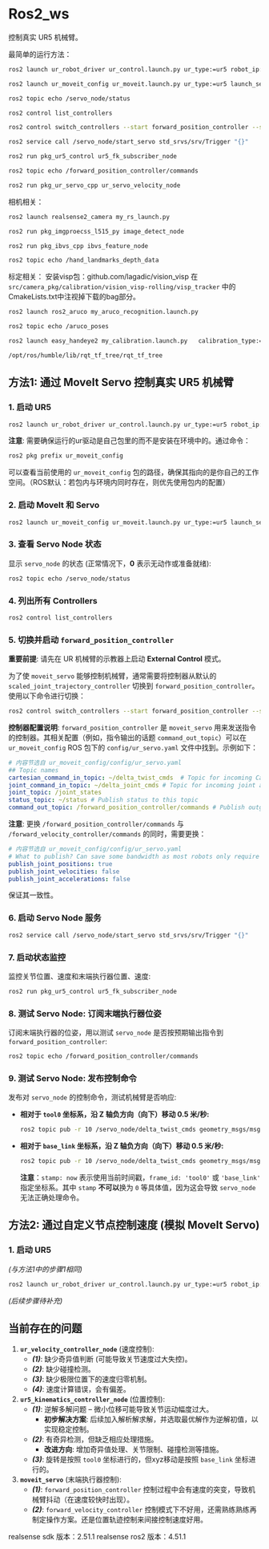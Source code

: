 # Ros2_ws

控制真实 UR5 机械臂。

最简单的运行方法：
```bash
ros2 launch ur_robot_driver ur_control.launch.py ur_type:=ur5 robot_ip:=169.254.0.10 launch_rviz:=false  kinematics_params_file:="${HOME}/my_robot_calibration.yaml"

ros2 launch ur_moveit_config ur_moveit.launch.py ur_type:=ur5 launch_servo:=true

ros2 topic echo /servo_node/status

ros2 control list_controllers

ros2 control switch_controllers --start forward_position_controller --stop scaled_joint_trajectory_controller 

ros2 service call /servo_node/start_servo std_srvs/srv/Trigger "{}"

ros2 run pkg_ur5_control ur5_fk_subscriber_node 

ros2 topic echo /forward_position_controller/commands 

ros2 run pkg_ur_servo_cpp ur_servo_velocity_node
```

相机相关：
```bash
ros2 launch realsense2_camera my_rs_launch.py 

ros2 run pkg_imgproecss_l515_py image_detect_node

ros2 run pkg_ibvs_cpp ibvs_feature_node

ros2 topic echo /hand_landmarks_depth_data
```

标定相关：
安装visp包：github.com/lagadic/vision_visp
在 `src/camera_pkg/calibration/vision_visp-rolling/visp_tracker` 中的CmakeLists.txt中注视掉下载的bag部分。

```bash
ros2 launch ros2_aruco my_aruco_recognition.launch.py

ros2 topic echo /aruco_poses

ros2 launch easy_handeye2 my_calibration.launch.py   calibration_type:="eye_in_hand"   name:="ur5_l515_eih_calib"   robot_base_frame:="base_link"   robot_effector_frame:="tool0"   tracking_base_frame:="camera_color_optical_frame"   tracking_target_frame:="aruco_marker_0"   freehand_robot_movement:=true

/opt/ros/humble/lib/rqt_tf_tree/rqt_tf_tree
```

## 方法1: 通过 MoveIt Servo 控制真实 UR5 机械臂

### 1. 启动 UR5
```bash
ros2 launch ur_robot_driver ur_control.launch.py ur_type:=ur5 robot_ip:=169.254.0.10 launch_rviz:=false kinematics_params_file:="${HOME}/my_robot_calibration.yaml"
```
**注意**: 需要确保运行的ur驱动是自己包里的而不是安装在环境中的。通过命令：
```bash
ros2 pkg prefix ur_moveit_config
```
可以查看当前使用的 `ur_moveit_config` 包的路径，确保其指向的是你自己的工作空间。（ROS默认：若包内与环境内同时存在，则优先使用包内的配置）

### 2. 启动 MoveIt 和 Servo
```bash
ros2 launch ur_moveit_config ur_moveit.launch.py ur_type:=ur5 launch_servo:=true
```

### 3. 查看 Servo Node 状态
显示 `servo_node` 的状态 (正常情况下，**0** 表示无动作或准备就绪):
```bash
ros2 topic echo /servo_node/status
```

### 4. 列出所有 Controllers
```bash
ros2 control list_controllers
```

### 5. 切换并启动 `forward_position_controller`

**重要前提**: 请先在 UR 机械臂的示教器上启动 **External Control** 模式。

为了使 `moveit_servo` 能够控制机械臂，通常需要将控制器从默认的 `scaled_joint_trajectory_controller` 切换到 `forward_position_controller`。
使用以下命令进行切换：
```bash
ros2 control switch_controllers --start forward_position_controller --stop scaled_joint_trajectory_controller
```

**控制器配置说明**:
`forward_position_controller` 是 `moveit_servo` 用来发送指令的控制器。其相关配置（例如，指令输出的话题 `command_out_topic`）可以在 `ur_moveit_config` ROS 包下的 `config/ur_servo.yaml` 文件中找到。示例如下：
```yaml
# 内容节选自 ur_moveit_config/config/ur_servo.yaml
## Topic names
cartesian_command_in_topic: ~/delta_twist_cmds  # Topic for incoming Cartesian twist commands
joint_command_in_topic: ~/delta_joint_cmds # Topic for incoming joint angle commands
joint_topic: /joint_states
status_topic: ~/status # Publish status to this topic
command_out_topic: /forward_position_controller/commands # Publish outgoing commands here
```
**注意**: 更换 `/forward_position_controller/commands` 与 `/forward_velocity_controller/commands` 的同时，需要更换：
```yaml
# 内容节选自 ur_moveit_config/config/ur_servo.yaml
# What to publish? Can save some bandwidth as most robots only require positions or velocities
publish_joint_positions: true
publish_joint_velocities: false
publish_joint_accelerations: false
```
保证其一致性。

### 6. 启动 Servo Node 服务
```bash
ros2 service call /servo_node/start_servo std_srvs/srv/Trigger "{}"
```

### 7. 启动状态监控
监控关节位置、速度和末端执行器位置、速度:
```bash
ros2 run pkg_ur5_control ur5_fk_subscriber_node
```

### 8. 测试 Servo Node: 订阅末端执行器位姿
订阅末端执行器的位姿，用以测试 `servo_node` 是否按预期输出指令到 `forward_position_controller`:
```bash
ros2 topic echo /forward_position_controller/commands
```

### 9. 测试 Servo Node: 发布控制命令
发布对 `servo_node` 的控制命令，测试机械臂是否响应:

*   **相对于 `tool0` 坐标系，沿 Z 轴负方向（向下）移动 0.5 米/秒:**
    ```bash
    ros2 topic pub -r 10 /servo_node/delta_twist_cmds geometry_msgs/msg/TwistStamped "{header: {stamp: now, frame_id: 'tool0'}, twist: {linear: {x: 0.0, y: 0.0, z: -0.5}, angular: {x: 0.0, y: 0.0, z: 0.0}}}"
    ```

*   **相对于 `base_link` 坐标系，沿 Z 轴负方向（向下）移动 0.5 米/秒:**
    ```bash
    ros2 topic pub -r 10 /servo_node/delta_twist_cmds geometry_msgs/msg/TwistStamped "{header: {stamp: now, frame_id: 'base_link'}, twist: {linear: {x: 0.0, y: 0.0, z: -0.5}, angular: {x: 0.0, y: 0.0, z: 0.0}}}"
    ```

    **注意**：`stamp: now` 表示使用当前时间戳，`frame_id: 'tool0'` 或 `'base_link'` 指定坐标系。其中 `stamp` **不可以**换为 `0` 等具体值，因为这会导致 `servo_node` 无法正确处理命令。

## 方法2: 通过自定义节点控制速度 (模拟 MoveIt Servo)
### 1. 启动 UR5
*(与方法1中的步骤1相同)*
```bash
ros2 launch ur_robot_driver ur_control.launch.py ur_type:=ur5 robot_ip:=169.254.0.10 launch_rviz:=false kinematics_params_file:="${HOME}/my_robot_calibration.yaml"
```
*(后续步骤待补充)*

## 当前存在的问题

1.  **`ur_velocity_controller_node`** (速度控制):
    *   ***(1)***: 缺少奇异值判断 (可能导致关节速度过大失控)。
    *   ***(2)***: 缺少碰撞检测。
    *   ***(3)***: 缺少极限位置下的速度归零机制。
    *   ***(4)***: 速度计算错误，会有偏差。
2.  **`ur5_kinematics_controller_node`** (位置控制):
    *   ***(1)***: 逆解多解问题 – 微小位移可能导致关节运动幅度过大。
        *   **初步解决方案**: 后续加入解析解求解，并选取最优解作为逆解初值，以实现稳定控制。
    *   ***(2)***: 有奇异检测，但缺乏相应处理措施。
        *   **改进方向**: 增加奇异值处理、关节限制、碰撞检测等措施。
    *   ***(3)***: 旋转是按照 `tool0` 坐标进行的，但xyz移动是按照 `base_link` 坐标进行的。
3.  **`moveit_servo`** (末端执行器控制):
    *   ***(1)***: `forward_position_controller` 控制过程中会有速度的突变，导致机械臂抖动（在速度较快时出现）。
    *   ***(2)***: `forward_velocity_controller` 控制模式下不好用，还需熟练熟练再制定操作方案。还是位置轨迹控制来间接控制速度好用。




realsense sdk 版本：2.51.1
realsense ros2 版本：4.51.1

